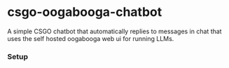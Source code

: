 # csgo-oogabooga-chatbot
A simple CSGO chatbot that automatically replies to messages in chat that uses the self hosted oogabooga web ui for running LLMs.
### Setup
